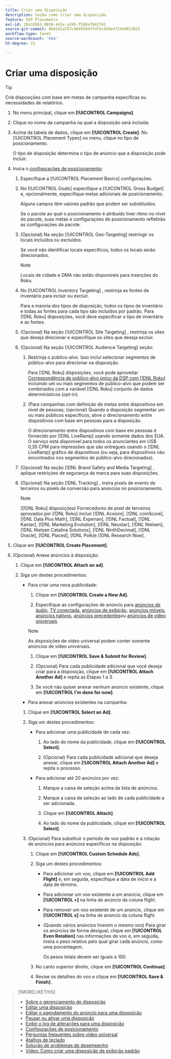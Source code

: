 ```yaml
---
title: Criar uma disposição
description: Saiba como criar uma disposição.
feature: DSP Placements
exl-id: 28a328b1-0839-442e-a245-f586a7042f41
source-git-commit: 0b8162a757c9695504ffdfdc450ed7254d823825
workflow-type: tm+mt
source-wordcount: '664'
ht-degree: 1%

---
```


# Criar uma disposição

>[!TIP]
>
>Crie disposições com base em metas de campanha específicas ou necessidades de relatórios.

1. No menu principal, clique em **[!UICONTROL Campaigns]**.

1. Clique no nome da campanha na qual a disposição será incluída.

1. Acima da tabela de dados, clique em **[!UICONTROL Create]**. No [!UICONTROL Placement Types] no menu, clique no tipo de posicionamento.

   O tipo de disposição determina o tipo de anúncio que a disposição pode incluir.

1. Insira o [configurações de posicionamento](placement-settings.md):

   1. Especifique a [!UICONTROL Placement Basics] configurações.

   1. No [!UICONTROL Goals] especifique a [!UICONTROL Gross Budget] e, opcionalmente, especifique metas adicionais de posicionamento.

      Alguns campos têm valores padrão que podem ser substituídos.

      Se o pacote ao qual o posicionamento é atribuído tiver ritmo no nível do pacote, suas metas e configurações de posicionamento refletirão as configurações do pacote.

   1. (Opcional) Na seção [!UICONTROL Geo-Targeting] restringir os locais incluídos ou excluídos.

      Se você não identificar locais específicos, todos os locais serão direcionados.

      >[!NOTE]
      >
      >Locais de cidade e DMA não estão disponíveis para inserções do Roku.

   1. No [!UICONTROL Inventory Targeting] , restrinja as fontes de inventário para incluir ou excluir.

      Para a maioria dos tipos de disposição, todos os tipos de inventário e todas as fontes para cada tipo são incluídos por padrão. Para [!DNL Roku] disposições, você deve especificar o tipo de inventário e as fontes.

   1. (Opcional) Na seção [!UICONTROL Site Targeting] , restrinja os sites que deseja direcionar e especifique os sites que deseja excluir.

   1. (Opcional) Na seção [!UICONTROL Audience Targeting] seção:

      1. Restrinja o público-alvo. Isso inclui selecionar segmentos de público-alvo para direcionar na disposição.

         Para [!DNL Roku] disposições, você pode aproveitar [Correspondência de público-alvo único da DSP com [!DNL Roku]](/help/dsp/inventory/roku-inventory.md) incluindo um ou mais segmentos de público-alvo que podem ser combinados com a variável [!DNL Roku] conjunto de dados determinísticos (opt-in).

      1. (Para campanhas com definição de metas entre dispositivos em nível de pessoas; (opcional) Quando a disposição segmentar um ou mais públicos específicos, ative o direcionamento entre dispositivos com base em pessoas para a disposição.

         O direcionamento entre dispositivos com base em pessoas é fornecido por [!DNL LiveRamp] usando somente dados dos EUA. O serviço está disponível para todos os anunciantes em US$ 0,35 CPM para impressões que são entregues usando o [!DNL LiveRamp] gráfico de dispositivos (ou seja, para dispositivos não encontrados nos segmentos de público-alvo direcionados).
   1. (Opcional) Na seção [!DNL Brand Safety and Media Targeting] , aplique restrições de segurança da marca para suas disposições.

   1. (Opcional) Na seção [!DNL Tracking] , insira pixels de evento de terceiros ou pixels de conversão para anúncios no posicionamento.

      >[!NOTE]
      >
      >([!DNL Roku] disposições) Fornecedores de pixel de terceiros aprovados por [!DNL Roku] incluir [!DNL Acxiom], [!DNL comScore], [!DNL Data Plus Math], [!DNL Experian], [!DNL Factual], [!DNL Kantar], [!DNL Marketing Evolution], [!DNL Neustar], [!DNL Nielsen], [!DNL Nielsen Catalina Solutions], [!DNL NinthDecimal], [!DNL Oracle], [!DNL Placed], [!DNL Polk]e [!DNL Research Now].


1. Clique em **[!UICONTROL Create Placement]**.

1. (Opcional) Anexe anúncios à disposição:

   1. Clique em **[!UICONTROL Attach an ad]**.

   1. Siga um destes procedimentos:

      * Para criar uma nova publicidade:

         1. Clique em **[!UICONTROL Create a New Ad].**

         1. Especifique as configurações de anúncio para [anúncios de áudio](/help/dsp/campaign-management/ads/ad-settings-audio.md), [TV conectada](/help/dsp/campaign-management/ads/ad-settings-connected-tv.md), [anúncios de exibição](/help/dsp/campaign-management/ads/ad-settings-display.md), [anúncios móveis](/help/dsp/campaign-management/ads/ad-settings-mobile.md), [anúncios nativos](/help/dsp/campaign-management/ads/ad-settings-native.md), [anúncios precedentes](/help/dsp/campaign-management/ads/ad-settings-pre-roll.md)ou [anúncios de vídeo universais](/help/dsp/campaign-management/ads/ad-settings-universal-video.md).
         >[!NOTE]
         >
         >As disposições de vídeo universal podem conter somente anúncios de vídeo universais.

         1. Clique em **[!UICONTROL Save & Submit for Review]**.

         1. (Opcional) Para cada publicidade adicional que você deseja criar para a disposição, clique em **[!UICONTROL Attach Another Ad]** e repita as Etapas 1 a 3.

         1. Se você não quiser anexar nenhum anúncio existente, clique em **[!UICONTROL I'm done for now]**.
      * Para anexar anúncios existentes na campanha:
      1. Clique em **[!UICONTROL Select an Ad]**.

      1. Siga um destes procedimentos:

         * Para adicionar uma publicidade de cada vez:

            1. Ao lado do nome da publicidade, clique em **[!UICONTROL Select].**

            1. (Opcional) Para cada publicidade adicional que deseja anexar, clique em **[!UICONTROL Attach Another Ad]** e repita o processo.
         * Para adicionar até 20 anúncios por vez:

            1. Marque a caixa de seleção acima da lista de anúncios.

            1. Marque a caixa de seleção ao lado de cada publicidade a ser adicionada.

            1. Clique em **[!UICONTROL Attach]**.

            1. Ao lado do nome da publicidade, clique em **[!UICONTROL Select]**.
      1. (Opcional) Para substituir o período de voo padrão e a rotação de anúncios para anúncios específicos na disposição:

         1. Clique em **[!UICONTROL Custom Schedule Ads]**.

         1. Siga um destes procedimentos:

            * Para adicionar um voo, clique em **[!UICONTROL Add Flight]** e, em seguida, especifique a data de início e a data de término.

            * Para adicionar um voo existente a um anúncio, clique em **[!UICONTROL +]** na linha de anúncio da coluna flight.

            * Para remover um voo existente de um anúncio, clique em **[!UICONTROL x]** na linha de anúncio da coluna flight.

            * (Quando vários anúncios tiverem o mesmo voo) Para girar os anúncios de forma desigual, clique em **[!UICONTROL Even Rotation]** nas informações de voo e, em seguida, insira o peso relativo pelo qual girar cada anúncio, como uma porcentagem.

               Os pesos totais devem ser iguais a 100.
         1. No canto superior direito, clique em **[!UICONTROL Continue]**.

         1. Revise os detalhes do voo e clique em **[!UICONTROL Save & Finish]**.







>[!MORELIKETHIS]
>
>* [Sobre o gerenciamento de disposição](placement-about.md)
>* [Editar uma disposição](placement-edit.md)
>* [Editar o agendamento do anúncio para uma disposição](placement-edit-ad-schedule.md)
>* [Pausar ou ativar uma disposição](placement-pause-activate.md)
>* [Exibir o log de alterações para uma disposição](placement-change-log.md)
>* [Configurações de posicionamento](placement-settings.md)
>* [Perguntas frequentes sobre vídeo universal](/help/dsp/campaign-management/faq-universal-video.md)
>* [Atalhos de teclado](/help/dsp/campaign-management/reports/keyboard-shortcuts.md)
>* [Solução de problemas de desempenho](/help/dsp/optimization/troubleshooting-performance.md)
>* [Vídeo: Como criar uma disposição de exibição padrão](https://video.tv.adobe.com/v/340454)

